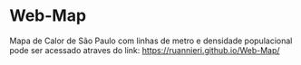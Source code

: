 # Web-Map
Mapa de Calor de São Paulo com linhas de metro e densidade populacional
pode ser acessado atraves do link: https://ruannieri.github.io/Web-Map/
